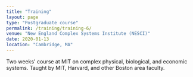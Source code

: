 ```yaml
---
title: "Training"
layout: page
type: "Postgraduate course"
permalink: /training/training-6/
venue: "New England Complex Systems Institute (NESCI)"
date: 2020-01-13
location: "Cambridge, MA"
---
```


Two weeks' course at MIT on complex physical, biological, and economic systems. Taught by MIT, Harvard, and other Boston area faculty. 

